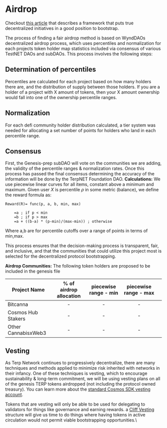 # Airdrop 
Checkout [this article](https://akash.network/blog/a-founders-guide-to-the-secs-safe-harbor-proposal-for-utility-tokens/) that describes a framework that puts true decentralized initiatives in a good position to bootstrap. 

The process of finding a fair airdrop method is based on WyndDAOs decentralized airdrop process, which uses percentiles and normalization for each projects token holder map statistics included via consensus of various TestNET DAOs and subDAOs. This process involves the following steps:

## Determination of percentiles
Percentiles are calculated for each project based on how many holders there are, and the distribution of supply between those holders. If you are a holder of a project with X amount of tokens, then your X amount ownership would fall into one of the ownership percentile ranges. 

## Normalization 
For each defi community holder distribution calculated, a tier system was needed for allocating a set number of points for holders who land in each percentile range.

## Consensus
First, the Genesis-prep subDAO will vote on the communities we are adding, the validity of the percentile ranges & normalization rates. Once this process has passed the final consensus determining the accuracy of the information will be done by the TerpNET Foundation DAO. 
**Calculations:**
We use piecewise linear curves for all items, constant above a minimum and maximum.
Given user $X$ is percentile $\rho$ in some metric (balance), we define the reward formula as:
```
Reward(R)= func(p, a, b, min, max)

    =a ; if p < min
    =b ; if p > max 
    =a + ((b-a) * (p-min)/(max-min)) ; otherwise 
```
Where a,b are for percentile cutoffs over a range of points in terms of min,max.

This process ensures that the decision-making process is transparent, fair, and inclusive, and that the communities that could utilize this project most is selected for the decentralized protocol bootstrapping.

**Airdrop Communities:**
The following token holders are proposed to be included in the genesis file


| Project Name  |  % of airdrop allocation  | piecewise range - min | piecewise range - max |   |
|---------|:----------------:|:------:|:-----------:|---|
| Bitcanna               | -     | -   |  -  |   
| Cosmos Hub Stakers     | -     | -   |  -  | 
| Other CannabisxWeb3    | -     |  -  | -   | 


## Vesting 
As Terp Network continues to progressively decentralize, there are many techniques and methods applied to minimize risk inherited with networks in their infancy. One of these techniques is vesting, which to encourage sustainability & long-term commitment, we will be using vesting plans on all of the genesis TERP tokens airdropped (not including the protocol owned treasury). You can learn more about the [standard Cosmos SDK vesting account](https://docs.cosmos.network/main/modules/auth/vesting). 

Tokens that are vesting will only be able to be used for delegating to validators for things like governance and earning rewards. a [Cliff Vesting](https://legalnodes.com/article/unpaid-token-distribution) structure will give us time to do things where having tokens in active circulation would not permit viable bootstrapping opportunities.\

